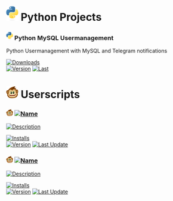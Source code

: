 # <a href="https://github.com/search?q=user%3AMXRC-XX+python"><img src="icons/python.svg" width="32"/></a> Python Projects

### <a href="../../../python.mysql-user-management"><img src="icons/python.svg" width="18"/></a> Python MySQL Usermanagement
Python Usermanagement with MySQL and Telegram notifications

[![Downloads](https://img.shields.io/github/downloads/M4RC-XX/python.mysql-user-management/total?color=important&label=Downloads&style=flat-square)](../../../python.mysql-user-management/releases/latest)<br>
[![Version](https://img.shields.io/github/v/release/M4RC-XX/python.mysql-user-management?color=blue&label=Version&style=flat-square)](#)
[![Last](https://img.shields.io/github/release-date/M4RC-XX/python.mysql-user-management?color=blue&label=Letztes%20Update&style=flat-square)](#)<br>


# <a href="https://github.com/search?q=user%3AMXRC-XX+userscript"><img src="icons/greasemonkey.svg" width="32"/></a> Userscripts

### <a href="https://greasyfork.org/de/scripts/524865"><img src="icons/greasemonkey.svg" width="18"/></a>	[![Name](https://img.shields.io/badge/dynamic/json?style=flat-square&color=black&label=&query=name&url=https://api.greasyfork.org/de/scripts/524865-serienstream-aniworld-priority-hoster.json&cacheSeconds=5)](#)<br>
[![Description](https://img.shields.io/badge/dynamic/json??style=flat-square&color=black&label=&query=description&url=https://api.greasyfork.org/de/scripts/524865-serienstream-aniworld-priority-hoster.json&cacheSeconds=5)](https://greasyfork.org/de/scripts/524865)

[![Installs](https://img.shields.io/badge/dynamic/json?style=flat-square&color=important&label=Installs&query=total_installs&url=https://api.greasyfork.org/de/scripts/524865-serienstream-aniworld-priority-hoster.json&cacheSeconds=5)](https://greasyfork.org/de/scripts/524865)<br>
[![Version](https://img.shields.io/badge/dynamic/json?style=flat-square&color=informational&label=Version&query=version&url=https://api.greasyfork.org/de/scripts/524865-serienstream-aniworld-priority-hoster.json&cacheSeconds=5)]()
[![Last Update](https://img.shields.io/badge/dynamic/json?style=flat-square&color=informational&label=Last%20Update&query=code_updated_at&url=https://api.greasyfork.org/de/scripts/524865-serienstream-aniworld-priority-hoster.json&cacheSeconds=5)]()

### <a href="https://greasyfork.org/de/scripts/524865"><img src="icons/greasemonkey.svg" width="18"/></a>	[![Name](https://img.shields.io/badge/dynamic/json?style=flat-square&color=black&label=&query=name&url=https://api.greasyfork.org/de/scripts/524868-serienstream-aniworld-watched-notitifications.json&cacheSeconds=5)](#)<br>
[![Description](https://img.shields.io/badge/dynamic/json??style=flat-square&color=black&label=&query=description&url=https://api.greasyfork.org/de/scripts/524868-serienstream-aniworld-watched-notitifications.json&cacheSeconds=5)](https://greasyfork.org/de/scripts/524865)

[![Installs](https://img.shields.io/badge/dynamic/json?style=flat-square&color=important&label=Installs&query=total_installs&url=https://api.greasyfork.org/de/scripts/524868-serienstream-aniworld-watched-notitifications.json&cacheSeconds=5)](https://greasyfork.org/de/scripts/524868)<br>
[![Version](https://img.shields.io/badge/dynamic/json?style=flat-square&color=informational&label=Version&query=version&url=https://api.greasyfork.org/de/scripts/524868-serienstream-aniworld-watched-notitifications.json&cacheSeconds=5)]()
[![Last Update](https://img.shields.io/badge/dynamic/json?style=flat-square&color=informational&label=Last%20Update&query=code_updated_at&url=https://api.greasyfork.org/de/scripts/524868-serienstream-aniworld-watched-notitifications.json&cacheSeconds=5)]()
